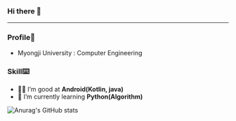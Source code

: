 ### Hi there 👋

---
<!--
**915dbfl/915dbfl** is a ✨ _special_ ✨ repository because its `README.md` (this file) appears on your GitHub profile.

Here are some ideas to get you started:


- 👯 I’m looking to collaborate on ...
- 🤔 I’m looking for help with ...
- 💬 Ask me about ...
- 📫 How to reach me: ...
- 😄 Pronouns: ...
- ⚡ Fun fact: ...
-->

<h3>Profile👩</h3>

- Myongji University : Computer Engineering

<h3>Skill⌨️</h3>

- 🙋‍♀️ I’m good at <b>Android(Kotlin, java)</b>
- 🌱 I’m currently learning <b>Python(Algorithm)</b>


![Anurag's GitHub stats](https://github-readme-stats.vercel.app/api?username=915dbfl&show_icons=true&theme=vue)

